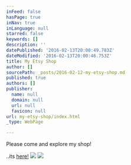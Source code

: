 ```yaml
---
inFeed: false
hasPage: true
inNav: true
inLanguage: null
starred: false
keywords: []
description: ''
datePublished: '2016-02-13T20:00:49.783Z'
dateModified: '2016-02-13T20:00:46.753Z'
title: My Etsy Shop
author: []
sourcePath: _posts/2016-02-12-my-etsy-shop.md
published: true
authors: []
publisher:
  name: null
  domain: null
  url: null
  favicon: null
url: my-etsy-shop/index.html
_type: WebPage

---
```

Please come and explore my shop!

..its [here!][0]
![](https://s3-us-west-2.amazonaws.com/the-grid-img/p/22e792c4b0c7407378f2fa18aa6d5ee5579e2d34.jpg)
![](https://s3-us-west-2.amazonaws.com/the-grid-img/p/026e89064f8259aec4497d53ad7263f0a754d729.jpg)

[0]: https://www.etsy.com/shop/goati